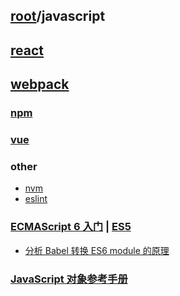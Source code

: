 ## [root](../README.md)/javascript
## [react](./react/README.md)
## [webpack](https://webpack.js.org/)
### [npm](./npm/README.md)
### [vue](./vue/README.md)
### other
* [nvm](./other/nvm.md)
* [eslint](./other/eslint.md)
### [ECMAScript 6 入门](http://es6.ruanyifeng.com/) | [ES5](http://yanhaijing.com/es5/#about)
* [分析 Babel 转换 ES6 module 的原理](https://ryerh.com/javascript/2016/03/27/babel-module-implementation.html)
### [JavaScript 对象参考手册](http://www.runoob.com/jsref/jsref-tutorial.html)